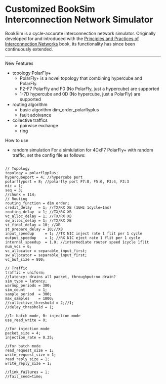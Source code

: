 Customized BookSim Interconnection Network Simulator
=========================================

BookSim is a cycle-accurate interconnection network simulator.
Originally developed for and introduced with the [Principles and Practices of Interconnection Networks](http://cva.stanford.edu/books/ppin/) book, its functionality has since been continuously extended.

---
New Features
+ topology PolarFly+
  - PolarFly+ is a novel topology that combining hypercube and PolarFly.
  - F2-F7 PolarFly and F0 (No PolarFly, just a hypercube) are supported
  - 1-7D hypercube and 0D (No hypercube, just a PolarFly) are supported
+ routing algorithm
  - basic algorithm dim_order_polarflyplus
  - fault adoivance 
+ collective traffics
  - pairwise exchange
  - ring

How to use
+ random simulation
For a simlulation for 4DxF7 PolarFly+ with random traffic, set the config file as follows:
```

// Topology
topology = polarflyplus;
hypercubeport = 4; //hypercube port
polarflyport = 8; //polarfly port F7:8, F5:6, F3:4, F2:3
nic = 1; 
seq = 3;
//chunk = 114;
// Routing
routing_function = dim_order;
credit_delay   = 1; //TX/RX XB (1GHz 1cycle=1ns) 
routing_delay  = 1; //TX/RX XB 
vc_alloc_delay = 1; //TX/RX XB
sw_alloc_delay = 1; //TX/RX XB
st_final_delay = 10; //XB
st_prepare_delay = 10;//XB
input_speedup     = 1; //TX NIC inject rate 1 flit per 1 cycle
output_speedup    = 1; //RX NIC eject rate 1 flit per 1 cycle
internal_speedup  = 1.0; //intermediate router speed 1cycle 1flit
num_vcs = 6;
vc_allocator = separable_input_first;
sw_allocator = separable_input_first;
vc_buf_size = 800;

// Traffic
traffic = uniform;
//latency: drains all packet, throughput:no drain?
sim_type = latency;
warmup_periods = 300;
sim_count      = 1;
sample_period  = 300;
max_samples    = 1000;
//collective_threshold = 2;//1;
//delay_threshold = 1;

//1: batch mode, 0: injection mode
use_read_write = 0;

//for injection mode
packet_size = 4;
injection_rate = 0.25;

//for batch mode
read_request_size = 1;
write_request_size = 1;
read_reply_size = 1;
write_reply_size = 1;

//link_failures = 1;
//fail_seed=time;
```
  
